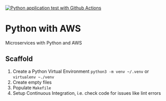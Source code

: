 [![Python application test with Github Actions](https://github.com/hasansajedi/pythonandaws/actions/workflows/devops.yml/badge.svg)](https://github.com/hasansajedi/pythonandaws/actions/workflows/devops.yml)

# Python with AWS
Microservices with Python and AWS


## Scaffold

1. Create a Python Virtual Environment `python3 -m venv ~/.venv` or `virtualenv ~./venv`
2. Create empty files
3. Populate `Makefile`
4. Setup Continuous Integration, i.e. check code for issues like lint errors
